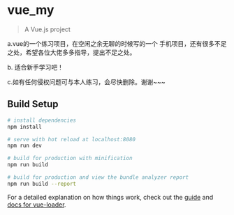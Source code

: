 # vue_my

> A Vue.js project


a.vue的一个练习项目，在空闲之余无聊的时候写的一个 手机项目，还有很多不足之处，希望各位大佬多多指导，提出不足之处。 

b. 适合新手学习吧！

c.如有任何侵权问题可与本人练习，会尽快删除。谢谢~~~

## Build Setup

``` bash
# install dependencies
npm install

# serve with hot reload at localhost:8080
npm run dev

# build for production with minification
npm run build

# build for production and view the bundle analyzer report
npm run build --report
```

For a detailed explanation on how things work, check out the [guide](http://vuejs-templates.github.io/webpack/) and [docs for vue-loader](http://vuejs.github.io/vue-loader).

